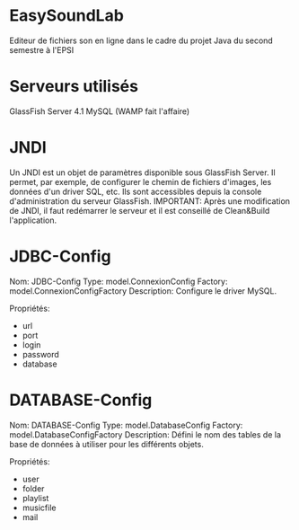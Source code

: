 # EasySoundLab
Editeur de fichiers son en ligne dans le cadre du projet Java du second semestre à l'EPSI

# Serveurs utilisés
GlassFish Server 4.1
MySQL (WAMP fait l'affaire)

# JNDI
Un JNDI est un objet de paramètres disponible sous GlassFish Server. Il permet, par exemple, de configurer le chemin de fichiers d'images, les données d'un driver SQL, etc.
Ils sont accessibles depuis la console d'administration du serveur GlassFish.
IMPORTANT: Après une modification de JNDI, il faut redémarrer le serveur et il est conseillé de Clean&Build l'application.

# JDBC-Config
Nom: JDBC-Config
Type: model.ConnexionConfig
Factory: model.ConnexionConfigFactory
Description: Configure le driver MySQL.

Propriétés:
 - url
 - port
 - login
 - password
 - database

# DATABASE-Config
Nom: DATABASE-Config
Type: model.DatabaseConfig
Factory: model.DatabaseConfigFactory
Description: Défini le nom des tables de la base de données à utiliser pour les différents objets.

Propriétés:
 - user
 - folder
 - playlist
 - musicfile
 - mail
